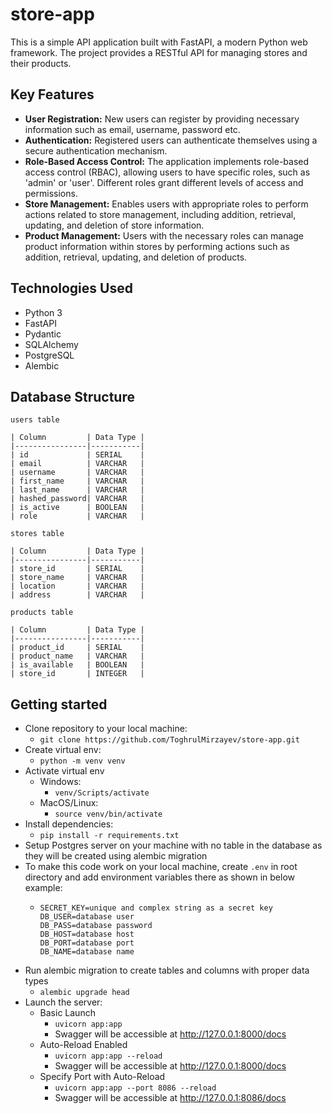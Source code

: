 # store-app

This is a simple API application built with FastAPI, a modern Python web framework. The project provides a RESTful API for managing stores and their products.

## Key Features
- **User Registration:** New users can register by providing necessary information such as email, username, password etc.
- **Authentication:** Registered users can authenticate themselves using a secure authentication mechanism.
- **Role-Based Access Control:** The application implements role-based access control (RBAC), allowing users to have specific roles, such as 'admin' or 'user'. Different roles grant different levels of access and permissions.
- **Store Management:** Enables users with appropriate roles to perform actions related to store management, including addition, retrieval, updating, and deletion of store information.
- **Product Management:** Users with the necessary roles can manage product information within stores by performing actions such as addition, retrieval, updating, and deletion of products.
## Technologies Used
- Python 3
- FastAPI
- Pydantic
- SQLAlchemy
- PostgreSQL
- Alembic

## Database Structure
```
users table

| Column         | Data Type |
|----------------|-----------|
| id             | SERIAL    |
| email          | VARCHAR   |
| username       | VARCHAR   |
| first_name     | VARCHAR   |
| last_name      | VARCHAR   |
| hashed_password| VARCHAR   |
| is_active      | BOOLEAN   |
| role           | VARCHAR   |

stores table

| Column         | Data Type |
|----------------|-----------|
| store_id       | SERIAL    |
| store_name     | VARCHAR   |
| location       | VARCHAR   |
| address        | VARCHAR   |

products table

| Column         | Data Type |
|----------------|-----------|
| product_id     | SERIAL    |
| product_name   | VARCHAR   |
| is_available   | BOOLEAN   |
| store_id       | INTEGER   |
```

## Getting started
* Clone repository to your local machine:
  * `git clone https://github.com/ToghrulMirzayev/store-app.git`
* Create virtual env:
  * `python -m venv venv`
* Activate virtual env
  * Windows:
    * `venv/Scripts/activate`
  * MacOS/Linux:
    * `source venv/bin/activate`
* Install dependencies: 
  * `pip install -r requirements.txt`
* Setup Postgres server on your machine with no table in the database as they will be created using alembic migration
* To make this code work on your local machine, create `.env` in root directory and add environment variables there as shown in below example:
  * ```
    SECRET_KEY=unique and complex string as a secret key
    DB_USER=database user
    DB_PASS=database password
    DB_HOST=database host
    DB_PORT=database port
    DB_NAME=database name
    ```
* Run alembic migration to create tables and columns with proper data types
  * `alembic upgrade head`
* Launch the server:
  * Basic Launch
    * `uvicorn app:app`
    * Swagger will be accessible at http://127.0.0.1:8000/docs
  * Auto-Reload Enabled 
    * `uvicorn app:app --reload`
    * Swagger will be accessible at http://127.0.0.1:8000/docs
  * Specify Port with Auto-Reload
    * `uvicorn app:app --port 8086 --reload`
    * Swagger will be accessible at http://127.0.0.1:8086/docs
